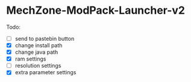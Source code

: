 MechZone-ModPack-Launcher-v2
============================

Todo:
- [ ] send to pastebin button
- [x] change install path
- [x] change java path
- [x] ram settings
- [ ] resolution settings
- [x] extra parameter settings

